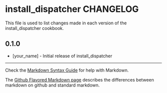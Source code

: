 install_dispatcher CHANGELOG
============================

This file is used to list changes made in each version of the install_dispatcher cookbook.

0.1.0
-----
- [your_name] - Initial release of install_dispatcher

- - -
Check the [Markdown Syntax Guide](http://daringfireball.net/projects/markdown/syntax) for help with Markdown.

The [Github Flavored Markdown page](http://github.github.com/github-flavored-markdown/) describes the differences between markdown on github and standard markdown.
